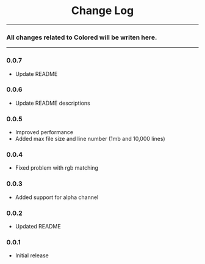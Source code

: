 <div align="center">
	<h1>Change Log</h1>
</div>

---

### All changes related to Colored will be writen here.

---

### 0.0.7
- Update README

### 0.0.6
- Update README descriptions

### 0.0.5
- Improved performance
- Added max file size and line number (1mb and 10,000 lines)

### 0.0.4
- Fixed problem with rgb matching

### 0.0.3
- Added support for alpha channel

### 0.0.2
- Updated README

### 0.0.1
- Initial release
